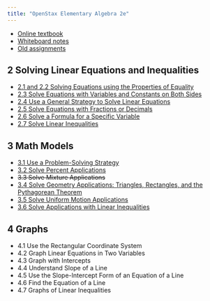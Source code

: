 ```yaml
---
title: "OpenStax Elementary Algebra 2e"
---
```


- [Online textbook](https://openstax.org/books/elementary-algebra-2e/pages/1-introduction)
- [Whiteboard notes](https://1drv.ms/o/c/c4097c61e06a2b97/EpojsyS4IFdOp0qZoDZdHikBZAinLWQ3ncbWjBZVKo0vtQ?e=5egVmL)
- [Old assignments](../archives/openstax-college-algebra-2e/)

## 2 Solving Linear Equations and Inequalities

- [2.1 and 2.2 Solving Equations using the Properties of Equality](./2-1-2-2-solving-equations-using-the-properties-of-equality.md)
- [2.3 Solve Equations with Variables and Constants on Both Sides](./2-3-equations-with-variables-on-both-sides.md)
- [2.4 Use a General Strategy to Solve Linear Equations](./2-4-general-strategy-to-solve-linear-equations.md)
- [2.5 Solve Equations with Fractions or Decimals](./2-5-equations-with-fractions-and-decimals.md)
- [2.6 Solve a Formula for a Specific Variable](./2-6-solve-a-formula-for-a-specific-variable.md)
- [2.7 Solve Linear Inequalities](./2-7-solve-linear-inequalities.md)

## 3 Math Models

- [3.1 Use a Problem-Solving Strategy](./3-1-use-a-problem-solving-strategy.md)
- [3.2 Solve Percent Applications](./3-2-solve-percent-applications.md)
- ~~3.3 Solve Mixture Applications~~
- [3.4 Solve Geometry Applications: Triangles, Rectangles, and the Pythagorean Theorem](./3-4-solve-geometry-applications-triangles-rectangles-and-the-pythagorean-theorem.md)
- [3.5 Solve Uniform Motion Applications](./3-5-solve-uniform-motion-applications.md)
- [3.6 Solve Applications with Linear Inequalities](./3-6-solve-applications-with-linear-inequalities.md)

## 4 Graphs

- 4.1 Use the Rectangular Coordinate System
- 4.2 Graph Linear Equations in Two Variables
- 4.3 Graph with Intercepts
- 4.4 Understand Slope of a Line
- 4.5 Use the Slope-Intercept Form of an Equation of a Line
- 4.6 Find the Equation of a Line
- 4.7 Graphs of Linear Inequalities

